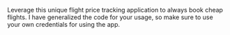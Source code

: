 Leverage this unique flight price tracking application to always book cheap flights. I have generalized the code for your usage, so make sure to use your own credentials for using the app. 
